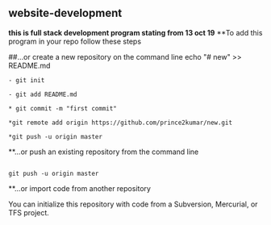## website-development
**this is full stack development program stating from 13 oct 19**
**To add this program in your repo follow these steps

##…or create a new repository on the command line echo "# new" >> README.md
```
- git init

- git add README.md

* git commit -m "first commit"

*git remote add origin https://github.com/prince2kumar/new.git

*git push -u origin master 
``` 

**…or push an existing repository from the command line

```git remote add origin https://github.com/prince2kumar/new.git

git push -u origin master
```

**…or import code from another repository

You can initialize this repository with code from a Subversion, Mercurial, or TFS project.
